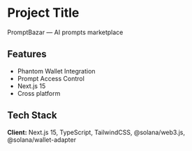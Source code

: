 
# Project Title

PromptBazar — AI prompts marketplace


## Features

- Phantom Wallet Integration
- Prompt Access Control
- Next.js 15
- Cross platform


## Tech Stack

**Client:** Next.js 15, TypeScript, TailwindCSS, @solana/web3.js, @solana/wallet-adapter
